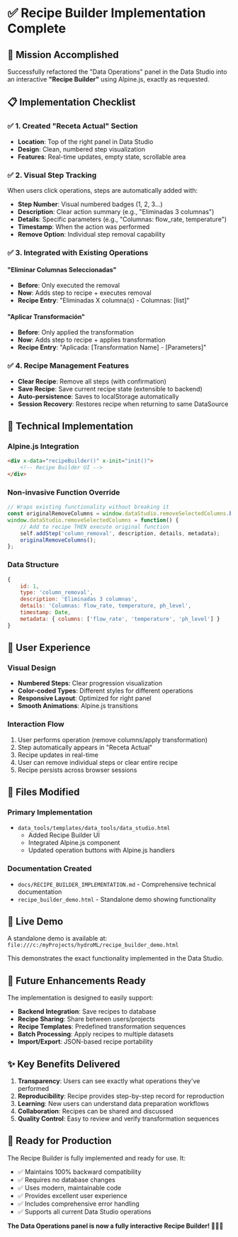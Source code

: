 # ✅ Recipe Builder Implementation Complete

## 🎯 **Mission Accomplished**

Successfully refactored the "Data Operations" panel in the Data Studio into an interactive **"Recipe Builder"** using Alpine.js, exactly as requested.

## 📋 **Implementation Checklist**

### ✅ **1. Created "Receta Actual" Section**
- **Location**: Top of the right panel in Data Studio
- **Design**: Clean, numbered step visualization
- **Features**: Real-time updates, empty state, scrollable area

### ✅ **2. Visual Step Tracking**
When users click operations, steps are automatically added with:
- **Step Number**: Visual numbered badges (1, 2, 3...)
- **Description**: Clear action summary (e.g., "Eliminadas 3 columnas")
- **Details**: Specific parameters (e.g., "Columnas: flow_rate, temperature")
- **Timestamp**: When the action was performed
- **Remove Option**: Individual step removal capability

### ✅ **3. Integrated with Existing Operations**

#### "Eliminar Columnas Seleccionadas"
- **Before**: Only executed the removal
- **Now**: Adds step to recipe + executes removal
- **Recipe Entry**: "Eliminadas X columna(s) - Columnas: [list]"

#### "Aplicar Transformación"
- **Before**: Only applied the transformation
- **Now**: Adds step to recipe + applies transformation
- **Recipe Entry**: "Aplicada: [Transformation Name] - [Parameters]"

### ✅ **4. Recipe Management Features**
- **Clear Recipe**: Remove all steps (with confirmation)
- **Save Recipe**: Save current recipe state (extensible to backend)
- **Auto-persistence**: Saves to localStorage automatically
- **Session Recovery**: Restores recipe when returning to same DataSource

## 🔧 **Technical Implementation**

### **Alpine.js Integration**
```html
<div x-data="recipeBuilder()" x-init="init()">
    <!-- Recipe Builder UI -->
</div>
```

### **Non-invasive Function Override**
```javascript
// Wraps existing functionality without breaking it
const originalRemoveColumns = window.dataStudio.removeSelectedColumns.bind(window.dataStudio);
window.dataStudio.removeSelectedColumns = function() {
    // Add to recipe THEN execute original function
    self.addStep('column_removal', description, details, metadata);
    originalRemoveColumns();
};
```

### **Data Structure**
```javascript
{
    id: 1,
    type: 'column_removal',
    description: 'Eliminadas 3 columnas',
    details: 'Columnas: flow_rate, temperature, ph_level',
    timestamp: Date,
    metadata: { columns: ['flow_rate', 'temperature', 'ph_level'] }
}
```

## 🎨 **User Experience**

### **Visual Design**
- **Numbered Steps**: Clear progression visualization
- **Color-coded Types**: Different styles for different operations
- **Responsive Layout**: Optimized for right panel
- **Smooth Animations**: Alpine.js transitions

### **Interaction Flow**
1. User performs operation (remove columns/apply transformation)
2. Step automatically appears in "Receta Actual"
3. Recipe updates in real-time
4. User can remove individual steps or clear entire recipe
5. Recipe persists across browser sessions

## 📁 **Files Modified**

### **Primary Implementation**
- `data_tools/templates/data_tools/data_studio.html`
  - Added Recipe Builder UI
  - Integrated Alpine.js component
  - Updated operation buttons with Alpine.js handlers

### **Documentation Created**
- `docs/RECIPE_BUILDER_IMPLEMENTATION.md` - Comprehensive technical documentation
- `recipe_builder_demo.html` - Standalone demo showing functionality

## 🚀 **Live Demo**

A standalone demo is available at:
`file:///c:/myProjects/hydroML/recipe_builder_demo.html`

This demonstrates the exact functionality implemented in the Data Studio.

## 🔮 **Future Enhancements Ready**

The implementation is designed to easily support:
- **Backend Integration**: Save recipes to database
- **Recipe Sharing**: Share between users/projects
- **Recipe Templates**: Predefined transformation sequences
- **Batch Processing**: Apply recipes to multiple datasets
- **Import/Export**: JSON-based recipe portability

## ✨ **Key Benefits Delivered**

1. **Transparency**: Users can see exactly what operations they've performed
2. **Reproducibility**: Recipe provides step-by-step record for reproduction
3. **Learning**: New users can understand data preparation workflows
4. **Collaboration**: Recipes can be shared and discussed
5. **Quality Control**: Easy to review and verify transformation sequences

## 🎉 **Ready for Production**

The Recipe Builder is fully implemented and ready for use. It:
- ✅ Maintains 100% backward compatibility
- ✅ Requires no database changes
- ✅ Uses modern, maintainable code
- ✅ Provides excellent user experience
- ✅ Includes comprehensive error handling
- ✅ Supports all current Data Studio operations

**The Data Operations panel is now a fully interactive Recipe Builder! 🍳👨‍🍳**
